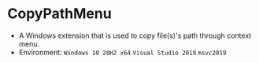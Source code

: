 # CopyPathMenu

+ A Windows extension that is used to copy file(s)'s path through context menu.
+ Environment: `Windows 10 20H2 x64` `Visual Studio 2019` `msvc2019`
